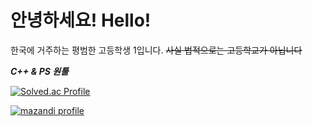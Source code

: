 안녕하세요! Hello!
=============

한국에 거주하는 평범한 고등학생 1입니다.
~~사실 법적으로는 고등학교가 아닙니다~~

***C++ & PS 원툴***

[![Solved.ac Profile](http://mazassumnida.wtf/api/v2/generate_badge?boj=sivcde0405)](https://solved.ac/sivcde0405/)<br>

[![mazandi profile](http://mazandi.herokuapp.com/api?handle=sivcde0405&theme=warm)](https://solved.ac/sivcde0405/)<br>
